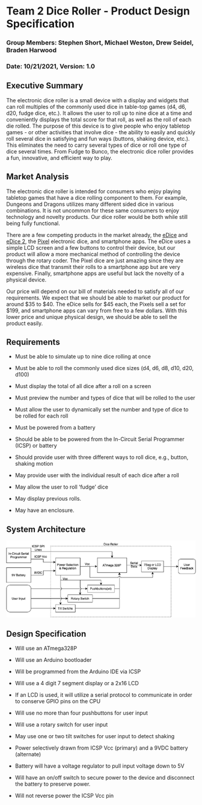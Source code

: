 # Team 2 Dice Roller - Product Design Specification
### Group Members: Stephen Short, Michael Weston, Drew Seidel, Braden Harwood
### Date: 10/21/2021, Version: 1.0



## Executive Summary
The electronic dice roller is a small device with a display and widgets that can roll multiples of the commonly used dice in table-top games (d4, d6, d20, fudge dice, etc.). It allows the user to roll up to nine dice at a time and conveniently displays the total score for that roll, as well as the roll of each die rolled. The purpose of this device is to give people who enjoy tabletop games - or other activities that involve dice - the ability to easily and quickly roll several dice in satisfying and fun ways (buttons, shaking device, etc.). This eliminates the need to carry several types of dice or roll one type of dice several times. From Fudge to Bunco, the electronic dice roller provides a fun, innovative, and efficient way to play.



## Market Analysis
The electronic dice roller is intended for consumers who enjoy playing tabletop games that have a dice rolling component to them. For example, Dungeons and Dragons utilizes many different sided dice in various combinations. It is not uncommon for these same consumers to enjoy technology and novelty products. Our dice roller would be both while still being fully functional. 

There are a few competing products in the market already, the [eDice](https://www.kickstarter.com/projects/1758784647/edice-an-universal-electronic-dice-for-your-tabletop-games) and [eDice 2](https://www.kickstarter.com/projects/1758784647/edice-2-an-universal-electronic-dice-for-tabletop-games), the [Pixel](https://www.kickstarter.com/projects/pixels-dice/pixels-the-electronic-dice) electronic dice, and smartphone apps. The eDice uses a simple LCD screen and a few buttons to control their device, but our product will allow a more mechanical method of controlling the device through the rotary coder. The Pixel dice are just amazing since they are wireless dice that transmit their rolls to a smartphone app but are very expensive. Finally, smartphone apps are useful but lack the novelty of a physical device.

Our price will depend on our bill of materials needed to satisfy all of our requirements. We expect that we should be able to market our product for around $35 to $40. The eDice sells for $45 each, the Pixels sell a set for $199, and smartphone apps can vary from free to a few dollars. With this lower price and unique physical design, we should be able to sell the product easily.



## Requirements

- Must be able to simulate up to nine dice rolling at once

- Must be able to roll the commonly used dice sizes (d4, d6, d8, d10, d20, d100)

- Must display the total of all dice after a roll on a screen

- Must preview the number and types of dice that will be rolled to the user

- Must allow the user to dynamically set the number and type of dice to be rolled for each roll

- Must be powered from a battery

- Should be able to be powered from the In-Circuit Serial Programmer (ICSP) or battery

- Should provide user with three different ways to roll dice, e.g., button, shaking motion

- May provide user with the individual result of each dice after a roll

- May allow the user to roll ‘fudge’ dice 

- May display previous rolls.

- May have an enclosure.



## System Architecture


![](L1_BlockDiag.drawio.png)


## Design Specification

- Will use an ATmega328P

- Will use an Arduino bootloader

- Will be programmed from the Arduino IDE via ICSP

- Will use a 4 digit 7 segment display or a 2x16 LCD

- If an LCD is used, it will utilize a serial protocol to communicate in order to conserve GPIO pins on the CPU

- Will use no more than four pushbuttons for user input

- Will use a rotary switch for user input

- May use one or two tilt switches for user input to detect shaking

- Power selectively drawn from ICSP Vcc (primary) and a 9VDC battery (alternate)

- Battery will have a voltage regulator to pull input voltage down to 5V

- Will have an on/off switch to secure power to the device and disconnect the battery to preserve power.

- Will not reverse power the ICSP Vcc pin


